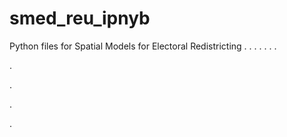 # smed_reu_ipnyb
Python files for Spatial Models for Electoral Redistricting
.
.
.
.
.
.
.


.


.













.

.
